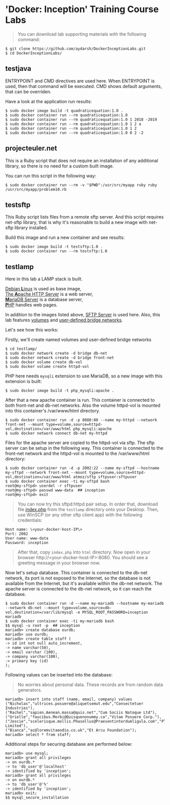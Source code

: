 # 'Docker: Inception' Training Course Labs
> You can download lab supporting materials with the following command:
```shell extension
$ git clone https://github.com/aydarsh/DockerInceptionLabs.git
$ cd DockerInceptionLabs/
```

## testjava
ENTRYPOINT and CMD directives are used here.
When ENTRYPOINT is used, then that command will be executed.
CMD shows default arguments, that can be overriden.

Have a look at the application run results:
```shell extension
$ sudo docker image build -t quadraticequation:1.0 .
$ sudo docker container run --rm quadraticequation:1.0
$ sudo docker container run --rm quadraticequation:1.0 1 2018 -2019
$ sudo docker container run --rm quadraticequation:1.0 1 2 a
$ sudo docker container run --rm quadraticequation:1.0 1 2
$ sudo docker container run --rm quadraticequation:1.0 0 2 -2
```

## projecteuler.net
This is a Ruby script that does not require an installation of any additional library, so there is no need for a custom built image.

You can run this script in the following way:
```shell extension
$ sudo docker container run --rm -v "$PWD":/usr/src/myapp ruby ruby /usr/src/myapp/problem10.rb
```

## testsftp
This Ruby script lists files from a remote sftp server. And this script requires net-sftp library, that is why it's reasonable to build a new image with net-sftp library installed.

Build this image and run a new container and see results:
```shell extension
$ sudo docker image build -t testsftp:1.0 .
$ sudo docker container run --rm testsftp:1.0
```

## testlamp
Here in this lab a LAMP stack is built. 

[Debian **L**inux](https://store.docker.com/images/debian) is used as base image,  
[The **A**pache HTTP Server](https://store.docker.com/images/httpd) is a web server,  
[**M**ariaDB Server](https://store.docker.com/images/mariadb) is a database server,  
[**P**HP](https://store.docker.com/images/php) handles web pages.  

In addition to the images listed above, [SFTP Server](https://store.docker.com/community/images/atmoz/sftp) is used here. Also, this lab features [volumes](https://docs.docker.com/storage/volumes/) and [user-defined bridge networks](https://docs.docker.com/network/bridge/).

Let's see how this works:

Firstly, we'll create named volumes and user-defined bridge networks
```shell extension
$ cd testlamp/
$ sudo docker network create -d bridge db-net
$ sudo docker network create -d bridge front-net
$ sudo docker volume create db-vol
$ sudo docker volume create httpd-vol
```

PHP here needs `mysqli` extension to use MariaDB, so a new image with this extension is built:
```shell extension
$ sudo docker image build -t php_mysqli:apache .
```

After that a new apache container is run. This container is connected to both front-net and db-net networks. Also the volume httpd-vol is mounted into this container's /var/www/html directory.
```shell extension
$ sudo docker container run -d -p 8080:80 --name my-httpd --network front-net --mount type=volume,source=httpd-vol,destination=/var/www/html php_mysqli:apache
$ sudo docker network connect db-net my-httpd
```

Files for the apache server are copied to the httpd-vol via sftp. The sftp server can be setup in the following way. This container is connected to the front-net network and the httpd-vol is mounted to the /var/www/html directory:
```shell extension
$ sudo docker container run -d -p 2002:22 --name my-sftpd --hostname my-sftpd --network front-net --mount type=volume,source=httpd-vol,destination=/var/www/html atmoz/sftp sftpuser:sftpuser
$ sudo docker container exec -ti my-sftpd bash
root@my-sftpd> userdel -r sftpuser
root@my-sftpd> passwd www-data  ## inception
root@my-sftpd> exit
```
> You can now try this sftpd:httpd pair setup. In order that, download file [index.php](https://github.com/aydarsh/DockerInceptionLabs/blob/master/testlamp/index.php) from the `testlamp` directory onto your Desktop. Then, use WinSCP (or any other sftp client app) with the following credentials:
```
Host name: \<your-docker-host-IP\>
Port: 2002
User name: www-data
Password: inception
```
> After that, copy `index.php` into `html` directory.
> Now open in your browser http://\<your-docker-host-IP\>:8080. You should see a greeting message in your browser now.

Now let's setup database. This container is connected to the db-net network, its port is not exposed to the Internet, so the database is not available from the Internet, but it's available within the db-net network. The apache server is connected to the db-net network, so it can reach the database.

```shell extension
$ sudo docker container run -d --name my-mariadb --hostname my-mariadb --network db-net --mount type=volume,source=db-vol,destination=/var/lib/mysql -e MYSQL_ROOT_PASSWORD=inception mariadb
$ sudo docker container exec -ti my-mariadb bash
$$ mysql -u root -p  ## inception
mariadb> create database ourdb;
mariadb> use ourdb;
mariadb> create table staff (
-> id int not null auto_increment,
-> name varchar(50),
-> email varchar (100),
-> company varchar(100),
-> primary key (id)
);
```
Following values can be inserted into the database:
> No worries about personal data. These records are from random data generators.
```shell extension
mariadb> insert into staff (name, email, company) values
("Nicholas","ultrices.posuere@aliquetsemut.edu","Consectetuer Industries"),
("Rachel","sapien.Aenean.massa@quis.net","Cum Sociis Natoque Ltd"),
("Urielle","faucibus.Morbi@Quisquenonummy.ca","Vitae Posuere Corp."),
("Jescie","scelerisque.mollis.Phasellus@Praesentinterdumligula.com","Placerat Limited"),
("Bianca","ac@loremvitaeodio.co.uk","Et Arcu Foundation");
mariadb> select * from staff;
```
Additional steps for securing database are performed below:
```shell extension
mariadb> use mysql;
mariadb> grant all privileges
-> on ourdb.*
-> to 'db_user'@'localhost'
-> identified by 'inception';
mariadb> grant all privileges
-> on ourdb.*
-> to 'db_user'@'%'
-> identified by 'inception';
mariadb> exit;
$$ mysql_secure_installation
```

